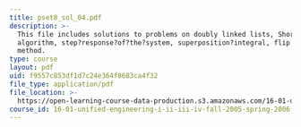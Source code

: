 ```yaml
---
title: pset8_sol_04.pdf
description: >-
  This file includes solutions to problems on doubly linked lists, Shortest Path
  algorithm, step?response?of?the?system, superposition?integral, flip and slide
  method.
type: course
layout: pdf
uid: f9557c853df1d7c24e364f8683ca4f32
file_type: application/pdf
file_location: >-
  https://open-learning-course-data-production.s3.amazonaws.com/16-01-unified-engineering-i-ii-iii-iv-fall-2005-spring-2006/f9557c853df1d7c24e364f8683ca4f32_pset8_sol_04.pdf
course_id: 16-01-unified-engineering-i-ii-iii-iv-fall-2005-spring-2006
---
```

